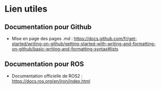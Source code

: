 # Lien utiles

## Documentation pour Github

- Mise en page des pages .md : https://docs.github.com/fr/get-started/writing-on-github/getting-started-with-writing-and-formatting-on-github/basic-writing-and-formatting-syntax#lists

## Documentation pour ROS

-  Documentation officielle de ROS2 :  https://docs.ros.org/en/iron/index.html
